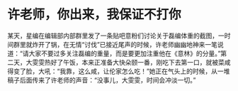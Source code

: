 # 许老师，你出来，我保证不打你

某天，星编在编辑部内部群里发了一条贴吧意粉们讨论关于磊编体重的截图，一时间群里就炸开了锅，在无情“讨伐”已接近尾声的时候，许老师幽幽地神来一笔说道：“请大家不要过多关注磊编的重量，而是要更加注重他在《意林》的分量。”第二天，大雯雯热好了午饭，本来正准备大快朵颐一番，刚吃下去第一口，就被菜咸得变了脸，大吼：“我靠，这么咸，让伦家怎么吃！”她正在气头上的时候，从一堆稿子后面传来了许老师的声音：“没事儿，大雯雯，时间会冲淡一切。”